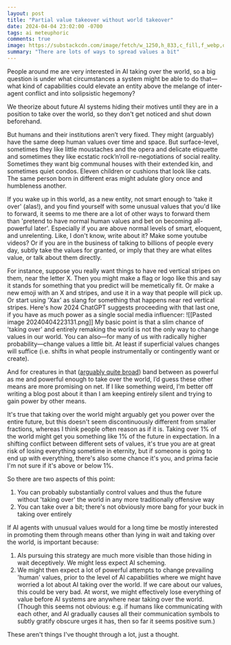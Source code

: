 ```yaml
---
layout: post
title: "Partial value takeover without world takeover"
date: 2024-04-04 23:02:00 -0700
tags: ai meteuphoric
comments: true
image: https://substackcdn.com/image/fetch/w_1250,h_833,c_fill,f_webp,q_auto:good,fl_progressive:steep,g_center/https%3A%2F%2Fsubstack-post-media.s3.amazonaws.com%2Fpublic%2Fimages%2F385c1026-4bda-45d0-8e86-ed46e2758a85_1024x1024.webp
summary: "There are lots of ways to spread values a bit"
---
```


People around me are very interested in AI taking over the world, so a big question is under what circumstances a system might be able to do that—what kind of capabilities could elevate an entity above the melange of inter-agent conflict and into solipsistic hegemony?

We theorize about future AI systems hiding their motives until they are in a position to take over the world, so they don't get noticed and shut down beforehand.

But humans and their institutions aren’t very fixed. They might (arguably) have the same deep human values over time and space. But surface-level, sometimes they like little moustaches and the opera and delicate etiquette and sometimes they like ecstatic rock’n’roll re-negotiations of social reality. Sometimes they want big communal houses with their extended kin, and sometimes quiet condos. Eleven children or cushions that look like cats. The same person born in different eras might adulate glory once and humbleness another.

If you wake up in this world, as a new entity, not smart enough to 'take it over' (alas!), and you find yourself with some unusual values that you'd like to forward, it seems to me there are a lot of other ways to forward them than 'pretend to have normal human values and bet on becoming all-powerful later'. Especially if you are above normal levels of smart,  eloquent, and unrelenting. Like, I don't know, write about it? Make some youtube videos? Or if you are in the business of talking to billions of people every day, subtly take the values for granted, or imply that they are what elites value, or talk about them directly.

For instance, suppose you really want things to have red vertical stripes on them, near the letter X. Then you might make a flag or logo like this and say it stands for something that you predict will be memetically fit. Or make a new emoji with an X and stripes, and use it in a way that people will pick up. Or start using 'Xax' as slang for something that happens near red vertical stripes. Here's how 2024 ChatGPT suggests proceeding with that last one, if you have as much power as a single social media influencer:
![[Pasted image 20240404223131.png]]
My basic point is that a slim chance of 'taking over' and entirely remaking the world is not the only way to change values in our world. You can also—for many of us with radically higher probability—change values a little bit. At least if superficial values changes will suffice (i.e. shifts in what people instrumentally or contingently want or create). 

And for creatures in that ([arguably quite broad](https://wiki.aiimpacts.org/doku.php?id=speed_of_ai_transition:range_of_human_performance:the_range_of_human_intelligence)) band between as powerful as me and powerful enough to take over the world, I’d guess these other means are more promising on net. If I like something weird, I’m better off writing a blog post about it than I am keeping entirely silent and trying to gain power by other means. 

It's true that taking over the world might arguably get you power over the entire future, but this doesn't seem discontinuously different from smaller fractions, whereas I think people often reason as if it is. Taking over 1% of the world might get you something like 1% of the future in expectation. In a shifting conflict between different sets of values, it's true you are at great risk of losing everything sometime in eternity, but if someone is going to end up with everything, there's also some chance it's you, and prima facie I'm not sure if it's above or below 1%.

So there are two aspects of this point:
1. You can probably substantially control values and thus the future without 'taking over' the world in any more traditionally offensive way
2. You can take over a bit; there's not obviously more bang for your buck in taking over entirely

If AI agents with unusual values would for a long time be mostly interested in promoting them through means other than lying in wait and taking over the world, is important because:

1. AIs pursuing this strategy are much more visible than those hiding in wait deceptively. We might less expect AI scheming.
2. We might then expect a lot of powerful attempts to change prevailing 'human' values, prior to the level of AI capabilities where we might have worried a lot about AI taking over the world. If we care about our values, this could be very bad. At worst, we might effectively lose everything of value before AI systems are anywhere near taking over the world. (Though this seems not obvious: e.g. if humans like communicating with each other, and AI gradually causes all their communication symbols to subtly gratify obscure urges it has, then so far it seems positive sum.)

These aren't things I've thought through a lot, just a thought.
